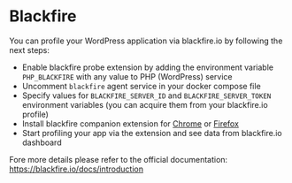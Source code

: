 # Blackfire

You can profile your WordPress application via blackfire.io by following the next steps:

* Enable blackfire probe extension by adding the environment variable `PHP_BLACKFIRE` with any value to PHP (WordPress) service
* Uncomment `blackfire` agent service in your docker compose file 
* Specify values for `BLACKFIRE_SERVER_ID` and `BLACKFIRE_SERVER_TOKEN` environment variables (you can acquire them from your blackfire.io profile)
* Install blackfire companion extension for [Chrome](https://blackfire.io/docs/integrations/chrome) or [Firefox](https://blackfire.io/docs/integrations/firefox)
* Start profiling your app via the extension and see data from blackfire.io dashboard

Fore more details please refer to the official documentation: https://blackfire.io/docs/introduction
